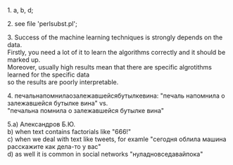 <html>
<body>

<p>1. a, b, d;</p>
<p>2. see file 'perlsubst.pl';</p>
<p>3. Success of the machine learning techniques is strongly depends on the data.<br>
	Firstly, you need a lot of it to learn the algorithms correctly and it should be marked up.<br>
	Moreover, usually high results mean that there are specific algrotithms learned for the specific data<br>
	so the results are poorly interpretable.</p>
<p>4. печальнапомнилаозалежавшейсябутылкевина: "печаль напомнила о залежавшейся бутылке вина" vs.<br>
	"печальна помнила о залежавшейся бутылке вина"</p>
<p>5.a) Александров Б.Ю.<br>
	b) when text contains factorials like "666!"<br>
	c) when we deal with text like tweets, for examle "сегодня облила машина расскажите как дела-то у вас"<br>
	d) as well it is common in social networks "нуладновседавайпока"<br></p>

</body>
</html>